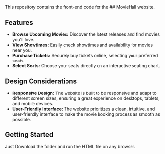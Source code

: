 This repository contains the front-end code for the ## MovieHall website.

## Features

* **Browse Upcoming Movies:** Discover the latest releases and find movies you'll love.
* **View Showtimes:** Easily check showtimes and availability for movies near you.
* **Purchase Tickets:** Securely buy tickets online, selecting your preferred seats.
* **Select Seats:** Choose your seats directly on an interactive seating chart.


## Design Considerations

* **Responsive Design:** The website is built to be responsive and adapt to different screen sizes, ensuring a great experience on desktops, tablets, and mobile devices.
* **User-Friendly Interface:** The website prioritizes a clean, intuitive, and user-friendly interface to make the movie booking process as smooth as possible.

## Getting Started

Just Download the folder and run the HTML file on any browser.




